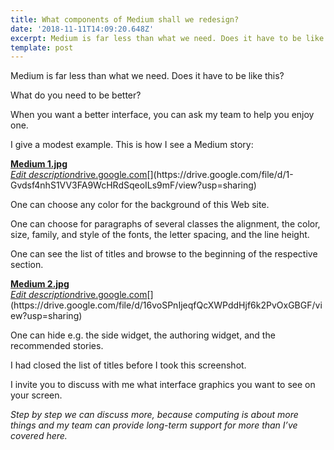 ```yaml
---
title: What components of Medium shall we redesign?
date: '2018-11-11T14:09:20.648Z'
excerpt: Medium is far less than what we need. Does it have to be like this?
template: post
---
```

Medium is far less than what we need. Does it have to be like this?

What do you need to be better?

When you want a better interface, you can ask my team to help you enjoy one.

I give a modest example. This is how I see a Medium story:

[**Medium 1.jpg**  
*Edit description*drive.google.com](https://drive.google.com/file/d/1-Gvdsf4nhS1VV3FA9WcHRdSqeoILs9mF/view?usp=sharing "https://drive.google.com/file/d/1-Gvdsf4nhS1VV3FA9WcHRdSqeoILs9mF/view?usp=sharing")[](https://drive.google.com/file/d/1-Gvdsf4nhS1VV3FA9WcHRdSqeoILs9mF/view?usp=sharing)

One can choose any color for the background of this Web site.

One can choose for paragraphs of several classes the alignment, the color, size, family, and style of the fonts, the letter spacing, and the line height.

One can see the list of titles and browse to the beginning of the respective section.

[**Medium 2.jpg**  
*Edit description*drive.google.com](https://drive.google.com/file/d/16voSPnIjeqfQcXWPddHjf6k2PvOxGBGF/view?usp=sharing "https://drive.google.com/file/d/16voSPnIjeqfQcXWPddHjf6k2PvOxGBGF/view?usp=sharing")[](https://drive.google.com/file/d/16voSPnIjeqfQcXWPddHjf6k2PvOxGBGF/view?usp=sharing)

One can hide e.g. the side widget, the authoring widget, and the recommended stories.

I had closed the list of titles before I took this screenshot.

I invite you to discuss with me what interface graphics you want to see on your screen.

*Step by step we can discuss more, because computing is about more things and my team can provide long-term support for more than I’ve covered here.*
